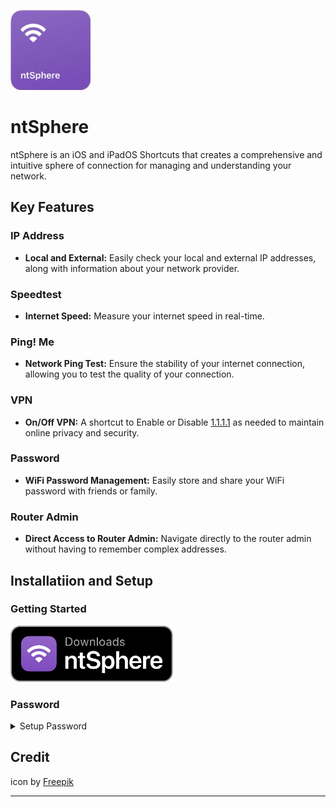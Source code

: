 ![app icon](https://github.com/hamzdot/ntSphere/blob/iOS-and-iPadOS/.github/ntSphere.png)
# ntSphere

ntSphere is an iOS and iPadOS Shortcuts that creates a comprehensive and intuitive sphere of connection for managing and understanding your network.

## Key Features

### IP Address
   - **Local and External:** Easily check your local and external IP addresses, along with information about your network provider.

### Speedtest
   - **Internet Speed:** Measure your internet speed in real-time.

### Ping! Me
   - **Network Ping Test:** Ensure the stability of your internet connection, allowing you to test the quality of your connection.

### VPN
   - **On/Off VPN:** A shortcut to Enable or Disable [1.1.1.1](https://apps.apple.com/id/app/1-1-1-1-faster-internet/id1423538627) as needed to maintain online privacy and security.

### Password
   - **WiFi Password Management:** Easily store and share your WiFi password with friends or family.

### Router Admin
   - **Direct Access to Router Admin:** Navigate directly to the router admin without having to remember complex addresses.

## Installatiion and Setup

### Getting Started
   <a href="https://routinehub.co/shortcut/17471/" target="_blank">
  <img src="https://github.com/hamzdot/ntSphere/blob/iOS-and-iPadOS/.github/ntSphere-download.png" alt="Download from RoutineHub" height="90" />
</a>

### Password
<details>
  <summary>Setup Password</summary>
  
  <!-- toggle -->
  
  1. 
</details>

## Credit

icon by [Freepik](https://www.flaticon.com/authors/freepik)

---
